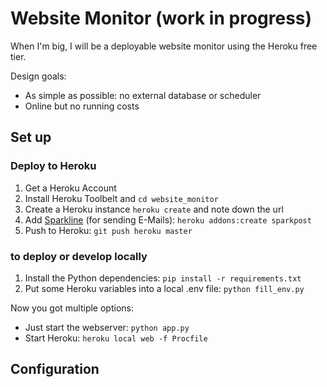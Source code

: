 # Website Monitor (work in progress)

When I'm big, I will be a deployable website monitor using the Heroku free tier.

Design goals:

* As simple as possible: no external database or scheduler
* Online but no running costs

## Set up

### Deploy to Heroku

1. Get a Heroku Account
2. Install Heroku Toolbelt and `cd website_monitor`
3. Create a Heroku instance `heroku create` and note down the url
4. Add [Sparkline](https://elements.heroku.com/addons/sparkpost) (for sending E-Mails): `heroku addons:create sparkpost`
5. Push to Heroku: `git push heroku master`

### to deploy or develop locally

1. Install the Python dependencies: `pip install -r requirements.txt`
2. Put some Heroku variables into a local .env file: `python fill_env.py`

Now you got multiple options:

* Just start the webserver: `python app.py`
* Start Heroku: `heroku local web -f Procfile`

## Configuration
